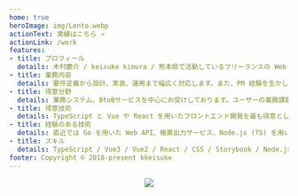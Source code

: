 ```yaml
---
home: true
heroImage: img/Lento.webp
actionText: 実績はこちら →
actionLink: /work
features:
- title: プロフィール
  details: 木村慶介 / keisuke kimura / 熊本県で活動しているフリーランスの Web エンジニアです。
- title: 業務内容
  details: 要件定義から設計、実装、運用まで幅広く対応します。また、PM 経験を生かしたマネジメントのご相談も承ります。
- title: 得意分野
  details: 業務システム、BtoBサービスを中心にお受けしております。ユーザーの業務課題を整理し、解決をお手伝いします。
- title: 得意技術
  details: TypeScript と Vue や React を用いたフロントエンド開発を最も得意としています。プロダクト要件に合わせた技術を選択します。
- title: 経験のある技術
  details: 直近では Go を用いた Web API、帳票出力サービス、Node.js (TS) を用いたスケジュールタスクなどの経験があります。バックエンド開発も承ります。
- title: スキル
  details: TypeScript / Vue3 / Vue2 / React / CSS / Storybook / Node.js / Go / PostgreSQL / MySQL / Agile / PM / UI Design / and more...
footer: Copyright © 2018-present kkeisuke
---
```


<div style="text-align: center; margin-bottom: 30px;">
  <img src="/img/qrcode.png" srcset="/img/qrcode.png 1x, /img/qrcode@2x.png 2x">
</div>
